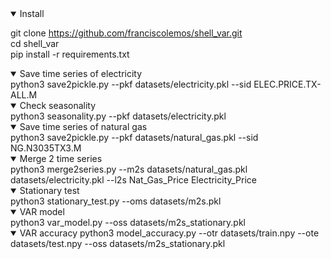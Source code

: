 <details open>
<summary>Install</summary>

git clone https://github.com/franciscolemos/shell_var.git
<br>
cd shell_var
<br>
pip install -r requirements.txt  
</details>

<details open>
<summary>Save time series of electricity</summary>
python3 save2pickle.py --pkf datasets/electricity.pkl --sid ELEC.PRICE.TX-ALL.M
</details>


<details open>
<summary>Check seasonality</summary>
python3 seasonality.py --pkf datasets/electricity.pkl
</details>

<details open>
<summary>Save time series of natural gas</summary>
python3 save2pickle.py --pkf datasets/natural_gas.pkl --sid NG.N3035TX3.M
</details>

<details open>
<summary>Merge 2 time series</summary>
python3 merge2series.py --m2s datasets/natural_gas.pkl datasets/electricity.pkl --l2s Nat_Gas_Price Electricity_Price
</details>

<details open>
<summary>Stationary test</summary>
python3 stationary_test.py --oms datasets/m2s.pkl

<details open>
<summary>VAR model</summary>
python3 var_model.py --oss datasets/m2s_stationary.pkl
</details>

<details open>
<summary>VAR accuracy
python3 model_accuracy.py --otr datasets/train.npy  --ote datasets/test.npy --oss datasets/m2s_stationary.pkl
</details>